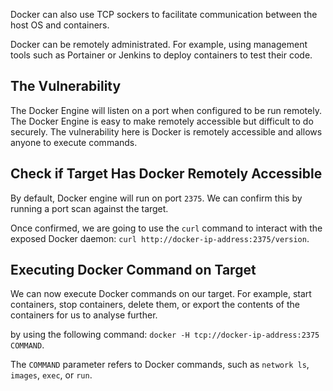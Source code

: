 Docker can also use TCP sockers to facilitate communication between the host OS and containers.

Docker can be remotely administrated. For example, using management tools such as Portainer or Jenkins to deploy containers to test their code.
## The Vulnerability
The Docker Engine will listen on a port when configured to be run remotely. The Docker Engine is easy to make remotely accessible but difficult to do securely. The vulnerability here is Docker is remotely accessible and allows anyone to execute commands.
## Check if Target Has Docker Remotely Accessible
By default, Docker engine will run on port `2375`. We can confirm this by running a port scan against the target.

Once confirmed, we are going to use the `curl` command to interact with the exposed Docker daemon: `curl http://docker-ip-address:2375/version`.
## Executing Docker Command on Target
We can now execute Docker commands on our target. For example, start containers, stop containers, delete them, or export the contents of the containers for us to analyse further. 

by using the following command: `docker -H tcp://docker-ip-address:2375 COMMAND`.

The `COMMAND` parameter refers to Docker commands, such as `network ls`, `images`, `exec`, or `run`.